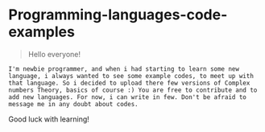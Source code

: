 # Programming-languages-code-examples

>Hello everyone! 

`I'm newbie programmer, and when i had starting to learn some new language, i always wanted to see some example codes, to meet up with that language. So i decided to upload there few versions of Complex numbers Theory, basics of course :)
You are free to contribute and to add new languages. For now, i can write in few. Don't be afraid to message me in any doubt about codes. `

Good luck with learning!
